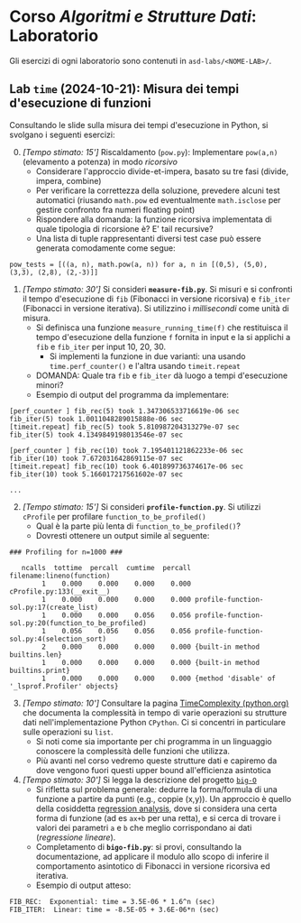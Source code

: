 # Corso *Algoritmi e Strutture Dati*: Laboratorio

Gli esercizi di ogni laboratorio sono contenuti in  `asd-labs/<NOME-LAB>/`. 

<!--
I sorgenti indicati nelle istruzioni sono contenuti in `code-python/` (per codice Python) e `code-c` (per codice C).


## Lab 08: Grafi e Alberi

<a name="lab08-graphs"></a>

1. Si consideri il file [`lab08_graphs.py`](code-python/lab08_graphs.py). Viene dato un grafo, creato mediante la libreria **NetworkX**. 
    * Si studi il sorgente fornito: si osservi come viene creato il grafo, e come è strutturata la funzione che si occupa di plottarlo.
        * Si faccia riferimento all [documentazione di NetworkX](https://networkx.org/documentation/stable/reference/index.html)
    * Si implementino le funzioni:
        * `bfv` (visita in ampiezza)
        * `dfv` (visita in profondità)
        * `dijkstra` (annotazione grafo per cammini di costo minimo da un nodo sorgente)
        * `shortest_path` (produzione del cammino di costo minimo da un grafo annotato con Dijkstra)
2. Si consideri il file `binary-trees.c`. Viene data un'implementazione degli alberi binari.
    * Si studi il sorgente fornito: si osservi la definizione della struttura dati, e le implementazioni delle funzioni fornite (ad es. per creare, distruggere, o stampare alberi). 
    * Si implementino le seguenti funzioni: 
        * `binarytree_init`: inizializza un btree con l'array di valori dato
        * `binarytree_visit_postorder`: effettua la visita in profondità post-ordine (nodo corrente dopo i sottoalberi)
        * `binarytree_height`: calcola l'altezza di un btree
        * `binarytree_count_leaves`: conta quante foglie sono presenti in un btree

## Lab 07: Algoritmi di ordinamento
<a name="lab07-sorting"></a>

Si consideri il file `lab07_sorting_algorithms.py`. Include lo scheletro di un programma atto a testare e misurare i tempi d'esecuzione di 5 algoritmi di ordinamento (selection sort, insertion sort, bubble sort, merge sort, quick sort) da implementare.
Si implementino gli algoritmi di ordinamento (facendo riferimento, in caso di difficoltà, alle slide viste a lezione e, in ultima istanza, allo pseudocodice mostrato).

## Lab 06: Hashtable 
<a name="lab06-hashtable"></a>

1. [Tempo stimato: 30'] Hashtable a indirizzamento chiuso (chained)
    - Studiare il sorgente `hashtable-chained.c`
    - Implementare una funzione `HashTable *hashtable_init(int nbuckets, TInfo* entries, int nentries)` che crei e inizializzi una hashtable con le entry fornite
    - Implementare una funzione `HashTable *hashtable_merge(HashTable* h1, HashTable *h2)` che restituisca una nuova hashtable data dall'unione delle due tabelle hash fornite in input.
    - Si scriva un test per verificare le funzionalità implementate.
2. [Tempo stimato: 30'] Si copi il file `hashtable-chained.c` e si vada ad adattare il sorgente per utilizzare il tipo stringa `char*` per le chiavi.
    - Occorre modificare la `typedef`, aggiustare implementazioni di funzioni, e definire una nuova funzione di `hash` (si faccia riferimento alle slide di teoria per un esempio di implementazione)
3. [EXTRA - Tempo stimato: 30'] Esercizio di realtà: esplorare l'implementazione della classe [java.util.HashMap](https://github.com/openjdk/jdk/blob/master/src/java.base/share/classes/java/util/HashMap.java) e cercare di ritrovare concetti introdotti a lezione
4. [EXTRA - Tempo stimato: 90'] Prendendo spunto da `hashtable-chained.c` e da `dynamic-arrays.c`, implementare una hashtable a indirizzamento aperto.
    - Si ricorda che una hashtable a indirizzamento aperto risolve le collisioni andando a occupare bucket successivi della tabella.

## Lab 05: Array dinamici (+ plotting con `matplotlib`)
<a name="lab05-dynamic-arrays"></a>


1. [Tempo stimato: 45'] Array dinamici
    - Studiare il sorgente `dynamic_arrays.c`
    - Completare il sorgente implementando le seguenti funzioni:
        - `darray_resize_linear`: atta ad applicare un'espansione lineare della memoria dell'array dinamico
        - `darray_append`: atta ad aggiungere alla fine dell'array un elemento (ridimensionando l'array)
        - `darray_insert`: atta ad aggiungere alla posizione indicata un nuovo elemento (traslando opportunamenti quelli attualmente presenti)
        - `darray_assert_equals`: atta a verificare con asserzioni che l'array dinamico indicato ha lo stesso contenuto dell'array "tradizionale" fornito
    - Si noti la funzione di `test()` che viene invocata ed eseguita attivando le due modalità di espansione dell'array
    - Nota: si compili con `gcc -DDEBUG dynamic_arrays.c` per attivare log di debug e ispezionare il comportamento delle funzioni di riallocazione
2. [Tempo stimato: 30'] Utilizzare `matplotlib` per graficare come evolve la capacità (memoria allocata) di un array dinamico utilizzando le due tecniche di espansione (lineare e geometrica).
    - Parametrizzare il codice rispetto ai delta, fattori, soglie di crescita/contrazione
    - Ovvero, si cerchi di riprodurre una figura tipo la seguente
![](imgs/dynamic-array-capacity-growth.png)
3. *[Tempo stimato: 30']* Si utilizzi `matplotlib` per costruire un'immagine simile a quella sottostante
    * Si faccia riferimento alle slide, al [cheatsheet](https://matplotlib.org/cheatsheets/cheatsheets.pdf), alla [guida](https://matplotlib.org/stable/users/explain/quick_start.html), e alla [API Reference](https://matplotlib.org/stable/api/index.html) 
    * Si faccia anche riferimento agli esempi inclusi in [code-python/mpl/](code-python/mpl/)
    * Alcune indicazioni:
        * Si stabilisca un array di funzioni: `functions = [float, math.log, lambda n: n*math.log(n), ...]`
        * Si usi `x_points = np.linspace(...)` per individuare i valori dell'asse `x` da produrre
        * Si produca i punti da graficare per ogni funzione con qualcosa del tipo:
        `y_points = np.array([some_function(x) for x in x_points])`
        * Si plotti `plot(x_points, y_points)`
        * Si può voler limitare l'asse y mediante la funzione `ylim(min,max)`
        * Si usi `Axes#xscale("log")` per impostare una scala logaritmica sull'asse x 
        * Si usi `list(map(f,l))` per produrre una lista applicando `f` ad ogni elemento della lista `l` 
    * Nota: la funzione [gamma](https://en.wikipedia.org/wiki/Gamma_function) è una generalizzazione del fattoriale su valori reali
        * In Python: `math.gamma()`
![](imgs/functions.png)

## Lab 04: Algoritmi di ricerca (+ unit testing e csv)
<a name="lab04-search"></a>


0. [Tempo stimato: 15'] Si osservi il codice d'esempio sull'uso di [`unittest`](https://docs.python.org/3/library/unittest.html) in [`code-python/testing`](code-python/testing).
1. [Tempo stimato: 30'] Implementare in Python l'algoritmo di *ricerca lineare*
    - Testare l'algoritmo 
        - [Opzionale] Usando `unittest` (si scrivano i test in un modulo separato)
    - Misurare i tempi dell'algoritmo su istanze di dimensione diversa
        - NOTA: per la misura dei tempi, si generino (in modo casuale) due categorie di istanze: (1) quelle del *caso medio*, dove l'elemento da trovare è casualmente individuato; e (2) quelle del *caso peggiore*, dove l'elemento da trovare è in posizione peggiore (o non presente).
    - NOTA: si cerchi di rendere il codice di misura dei tempi (e di salvataggio su CSV -- vedi succ.) riusabile
2. [Tempo stimato: 45'] Implementare in Python l'algoritmo di *ricerca binaria*
    - Testare l'algoritmo 
        - [Opzionale] Usando `unittest` (si scrivano i test in un modulo separato)
    - Misurare i tempi dell'algoritmo su istanze di dimensione diversa
3. [Opzionale] Si tenga traccia dei tempi d'esecuzione degli algoritmi implementati nei punti precedenti per valori progressivi di `n` (dimensione dell'istanza) in un file CSV usando il modulo [`csv`](https://docs.python.org/3/library/csv.html)
3. [Tempo stimato: 30'] Si implementi gli algoritmi precedenti (ricerca lineare e ricerca binaria) in modo ricorsivo

-->



## Lab `time` (2024-10-21): Misura dei tempi d'esecuzione di funzioni
<a name="lab-time"></a>

Consultando le slide sulla misura dei tempi d'esecuzione in Python, si svolgano i seguenti esercizi:

0. *[Tempo stimato: 15']* Riscaldamento (`pow.py`): Implementare `pow(a,n)` (elevamento a potenza) in modo *ricorsivo*
    - Considerare l'approccio divide-et-impera, basato su tre fasi (divide, impera, combine)
    - Per verificare la correttezza della soluzione, prevedere alcuni test automatici (riusando `math.pow` ed eventualmente `math.isclose` per gestire confronto fra numeri floating point)
    - Rispondere alla domanda: la funzione ricorsiva implementata di quale tipologia di ricorsione è? E' tail recursive?
    - Una lista di tuple rappresentanti diversi test case può essere generata comodamente come segue:
```
pow_tests = [((a, n), math.pow(a, n)) for a, n in [(0,5), (5,0), (3,3), (2,8), (2,-3)]]
```
1. *[Tempo stimato: 30']* Si consideri **`measure-fib.py`**. Si misuri e si confronti il tempo d'esecuzione di `fib` (Fibonacci in versione ricorsiva) e `fib_iter` (Fibonacci in versione iterativa). Si utilizzino i *millisecondi* come unità di misura.
    * Si definisca una funzione `measure_running_time(f)` che restituisca il tempo d'esecuzione della funzione `f` fornita in input e la si applichi a `fib` e `fib_iter` per input 10, 20, 30.
        * Si implementi la funzione in due varianti: una usando `time.perf_counter()` e l'altra usando `timeit.repeat`
    * DOMANDA: Quale tra `fib` e `fib_iter` dà luogo a tempi d'esecuzione minori?
    * Esempio di output del programma da implementare:
```
[perf_counter ] fib_rec(5) took 1.347306533716619e-06 sec 	 fib_iter(5) took 1.0011048289015888e-06 sec
[timeit.repeat] fib_rec(5) took 5.810987204313279e-07 sec 	 fib_iter(5) took 4.1349849198013546e-07 sec

[perf_counter ] fib_rec(10) took 7.195401121862233e-06 sec 	 fib_iter(10) took 7.672031642869115e-07 sec
[timeit.repeat] fib_rec(10) took 6.401899736374617e-06 sec 	 fib_iter(10) took 5.166017217561602e-07 sec

...
```
2. *[Tempo stimato: 15']* Si consideri **`profile-function.py`**. Si utilizzi `cProfile` per profilare `function_to_be_profiled()`
    * Qual è la parte più lenta di `function_to_be_profiled()`?
    * Dovresti ottenere un output simile al seguente:
```
### Profiling for n=1000 ###

   ncalls  tottime  percall  cumtime  percall filename:lineno(function)
        1    0.000    0.000    0.000    0.000 cProfile.py:133(__exit__)
        1    0.000    0.000    0.000    0.000 profile-function-sol.py:17(create_list)
        1    0.000    0.000    0.056    0.056 profile-function-sol.py:20(function_to_be_profiled)
        1    0.056    0.056    0.056    0.056 profile-function-sol.py:4(selection_sort)
        2    0.000    0.000    0.000    0.000 {built-in method builtins.len}
        1    0.000    0.000    0.000    0.000 {built-in method builtins.print}
        1    0.000    0.000    0.000    0.000 {method 'disable' of '_lsprof.Profiler' objects}
```
3. *[Tempo stimato: 10']* Consultare la pagina [TimeComplexity (python.org)](https://wiki.python.org/moin/TimeComplexity) che documenta la complessità in tempo di varie operazioni su strutture dati nell'implementazione Python `CPython`. Ci si concentri in particulare sulle operazioni su `list`.
    - Si noti come sia importante per chi programma in un linguaggio conoscere la complessità delle funzioni che utilizza.
    - Più avanti nel corso vedremo queste strutture dati e capiremo da dove vengono fuori questi upper bound all'efficienza asintotica
4. *[Tempo stimato: 30']* Si legga la descrizione del progetto [`big-O`](https://pypi.org/project/big-O/)
    * Si rifletta sul problema generale: dedurre la forma/formula di una funzione a partire da punti (e.g., coppie (x,y)). Un approccio è quello della cosiddetta [regression analysis](https://en.wikipedia.org/wiki/Regression_analysis), dove si considera una certa forma di funzione (ad es `ax+b` per una retta), e si cerca di trovare i valori dei parametri `a` e `b` che meglio corrispondano ai dati (*regressione lineare*).
    * Completamento di **`bigo-fib.py`**: si provi, consultando la documentazione, ad applicare il modulo allo scopo di inferire il comportamento asintotico di Fibonacci in versione ricorsiva ed iterativa.
    * Esempio di output atteso:
```
FIB_REC:  Exponential: time = 3.5E-06 * 1.6^n (sec)
FIB_ITER:  Linear: time = -8.5E-05 + 3.6E-06*n (sec)
```


<!--

## Lab 02: Ricorsione in Python
<a name="lab02-recursion"></a>


1. [Tempo stimato: 60'] Studio sorgenti dati
    - `02-recursion-hanoi.py`: implementazione della soluzione ricorsiva al problema della Torre di Hanoi
    - `02-recursion-types.py`: implementazione di algoritmi ricorsivi per le tipologie di ricorsione viste a lezione
2. [Tempo stimato: 60'] Esercizi sulla ricorsione (NOTA: oltre all'implementazione della soluzione, prevedere una serie di test per verificarne la correttezza)
    - Implementare `sum_numbers(a,b)` (somma di tutti i numeri interi compresi tra `a` e `b`) in modo *ricorsivo*
    - Implementare `pow(a,n)` (elevamento a potenza) in modo *ricorsivo*
    - Implementare `list_contains(lst,elem)` (funzione che restituisce `True` se `elem` è contenuto nella lista `lst` o `False` altrimenti) in modo *ricorsivo*
    - Implementare `palindrome(string)` (funzione che restituisce `True` se `string` è una stringa palindroma) in modo *ricorsivo*
        - Un [palindromo](https://it.wikipedia.org/wiki/Palindromo) è una sequenza di caratteri che, letta al contrario, rimane invariata.  Esempio: `emme`, `siris`
    - Implementare `filter(lst,pred)` (funzione che restituisce una nuova lista con soli gli element idi `lst` che soddisfano la funzione predicato `pred`) in modo ricorsivo

<!--

## Lab 01: Semplici algoritmi in Python
<a name="lab01-simple-algorithms"></a>

ISTRUZIONI: leggere attentamente i passi seguenti. Completare ogni passo prima di passare al successivo.

1. [Tempo stimato: 45'] Studio sorgente `01-intro-algorithms.py` 
    - Questo sorgente include implementazioni di algoritmi molto semplici.
    - E' organizzato in modo tale da semplificare il testing di funzioni realizzate, sfruttando una funzion `test`.
    - COSA FARE:
        1. cercare di capire come si comporta il programma (PRIMA DI ESEGUIRE).
        2. eseguire lo script
        3. approfondire la comprensione dello script, consultando slide e/o documentazione
        4. prendere nota di tutti gli elementi nel codice che non sono chiari: 
    - DOMANDA: quale proprietà desiderata degli algoritmi si intende verificare con la funzione `test`?
2. [Tempo stimato: 45'] Estendere il sorgente dato implementando i seguenti algoritmi (con test):
    1. una funzione `fact(n)` per il calcolo del fattoriale di un numero `n` dato
    2. una funzione `compute_perimeter(shape,*kargs)` per il calcolo del perimetro di una forma `shape` sulla base di una sequenza di parametri `kargs` (da passare dipendentemente dalla forma)
        - lo si computi per rettangolo, quadrato, e cerchio
3. [Tempo stimato: 30'] Realizzare un nuovo script che implementi un algoritmo per il gioco `guess-a-number`
    - Di cosa si tratta: è un gioco che coinvolge un banco e un giocatore. Il banco sceglie casualmente un numero segreto da indovinare (ad es. 7). Il giocatore non conosce tale numero, e dispone di un certo numero di tentativi per indovinarlo. Il banco chiede ripetutamente al giocatore un tentativo, fino a vittoria (il giocatore ha indovinato il segreto) o sconfitta (il giocatore ha esaurito il numero di tentativi); ad ogni risposta errata del giocatore, il banco fornisce un indizio, ovvero l'indicazione se il numero tentativo proposto è più grande o più piccolo del segreto; il giocatore può dunque usare tale informazione per correggere il tentativo seguente.
    - Input:
        - range di valori `(min,max)` del gioco
        - numero max di tentativi ammessi
    - Output:
        - stampa in stdout della stringa `WON` in caso di vittoria e della stringa `LOSS` in caso di sconfitta
    - Consigli
        - si veda [`random.randint()`](https://docs.python.org/3/library/random.html?highlight=randint#random.randint)

-->